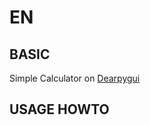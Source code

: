 EN
==

BASIC
--
Simple Calculator on <a href='https://pypi.org/project/dearpygui/'>Dearpygui<a>

USAGE HOWTO
--
